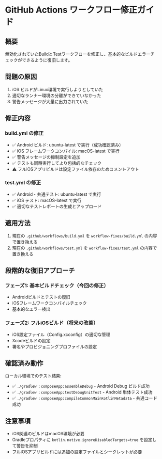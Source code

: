 # GitHub Actions ワークフロー修正ガイド

## 概要
無効化されていたBuildとTestワークフローを修正し、基本的なビルドエラーチェックができるように復旧します。

## 問題の原因
1. iOS ビルドがLinux環境で実行しようとしていた
2. 適切なランナー環境の分離ができていなかった
3. 警告メッセージが大量に出力されていた

## 修正内容

### build.yml の修正
- ✅ Android ビルド: ubuntu-latest で実行（成功確認済み）
- ✅ iOS フレームワークコンパイル: macOS-latest で実行
- ✅ 警告メッセージの抑制設定を追加
- ✅ テストも同時実行してより包括的なチェック
- ⚠️ フルiOSアプリビルドは設定ファイル依存のためコメントアウト

### test.yml の修正  
- ✅ Android・共通テスト: ubuntu-latest で実行
- ✅ iOS テスト: macOS-latest で実行
- ✅ 適切なテストレポートの生成とアップロード

## 適用方法

1. 現在の `.github/workflows/build.yml` を `workflow-fixes/build.yml` の内容で置き換える
2. 現在の `.github/workflows/test.yml` を `workflow-fixes/test.yml` の内容で置き換える

## 段階的な復旧アプローチ

### フェーズ1: 基本ビルドチェック（今回の修正）
- Androidビルドとテストの復旧
- iOSフレームワークコンパイルチェック
- 基本的なエラー検出

### フェーズ2: フルiOSビルド（将来の改善）
- iOS設定ファイル（Config.xcconfig）の適切な管理
- Xcodeビルドの設定
- 署名やプロビジョニングプロファイルの設定

## 確認済み動作

ローカル環境でのテスト結果:
- ✅ `./gradlew :composeApp:assembleDebug` - Android Debug ビルド成功
- ✅ `./gradlew :composeApp:testDebugUnitTest` - Android 単体テスト成功
- ✅ `./gradlew :composeApp:compileCommonMainKotlinMetadata` - 共通コード成功

## 注意事項

- iOS関連のビルドはmacOS環境が必要
- Gradleプロパティに `kotlin.native.ignoreDisabledTargets=true` を設定して警告を抑制
- フルiOSアプリビルドには追加の設定ファイルとシークレットが必要